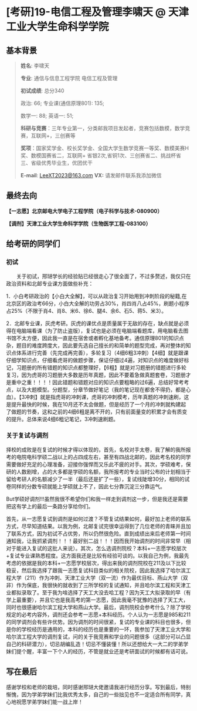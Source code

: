 # \[考研\]19-电信工程及管理李啸天 @ 天津工业大学生命科学学院

## 基本背景

> **姓名**: 李啸天
>
> **专业**: 通信与信息工程学院 电信工程及管理
>
> **初试成绩**: 总分340
>
> 政治: 66;     专业课(通信原理801): 135;
>
> 数学一: 88;   英语一: 51; 
> 
>  **科研与竞赛**：三年专业第一，分类邮我项目发起者，竞赛包括数模，数学竞赛，互联网+，三创赛等
>  
> **奖项**：国家奖学金、校长奖学金、全国大学生数学竞赛一等奖、数模美赛H奖、数模国赛省二，互联网+ 省银2次,省铜1次、三创赛省二、挑战杯省三、省级优秀毕业生，优团优干
> 
>
> **E-mail**: LeeXT2023@163.com  **VX:** 请发邮件联系我添加微信
> 


## 最终去向

**【一志愿】北京邮电大学电子工程学院（电子科学与技术-080900）**

**【调剂】天津工业大学生命科学学院（生物医学工程-083100）**



## 给考研的同学们

### 初试
&emsp;&emsp;关于初试，邢琎学长的经验贴已经很走心了很全面了，不过多赘述，我仅只在政治资料和北邮专业课方面做些补充：

1．小白考研政治的【小白大全解】，可以从政治复习开始用到冲刺阶段的秘籍,在北京区的政治考66分，小白大全解的功劳占30%，肖四肖八占45%，刷题小程序占25%（不限于肖4、肖8、米6、徐6、腿4、余6、石5、蒋5、米3）。

2．北邮专业课，灰虎考研。灰虎的课优点是质量属于无敌的存在，缺点就是必须得在电脑端看课（为了防止盗版），复试也是必须在电脑端看题库，用电脑看去图书馆不太方便，因此我一直是在宿舍或者孵化基地备考。通信原理801的知识点杂，题目的难度跨度大，因此要先选自己擅长的和简单的题型完成，再对整体的知识点体系进行完善（先完成再完善），多轮复习（4细6粗3冲刺）【4细】就是跟课仔细学知识点，仔细看虎哥的做题步骤，保证仔细过4遍，对知识点的难度做好标记，习题册的所有错题的知识点都整理好，【6粗】就是对习题册的错题进行多轮复习，因为虎哥的习题册大多数是历年真题，因此不要着急做真题套卷，习题册才是重中之重！！！！因此错题和错题对应的知识点要粗略的过6遍，总结好常考考点，以及大题模型。分题型，分章节做好笔记（我的笔记现在都舍不得扔，都是心血）。【3冲刺】就是指虎哥的冲刺课，虎哥的冲刺模考，历年真题的冲刺速刷，这是提升最快的时候，我在10月还不太会做题，但是经历了一个月的冲刺就构建起了做题的节奏，这和之前的4细6粗是离不开的，只有前面量变的积累才会有质变的提升。总体来说4细6粗记笔记，3冲刺速刷题。



### 关于复试与调剂
择校的成败是在复试的时候才得以体现的，首先，名校对手太卷，我了解的我所报考的电院电科学硕二战以上的占四成左右，甚至有四战北邮的，因此考名校的同学需要做好充足的心理准备，迎接你强悍而又乐此不疲的对手。其次，学硕难考，保研的人数剧增，占的大多都是学硕的名额，我所报考的专业当时公布的计划相当于留给考研人的名额减少了一半（最后还是扩了一些），复试线陡增30分，相同的试卷同样的分数专硕就能上学硕就上不了，因此七分靠沉淀三分靠运气。

But学硕好调剂!!!虽然我很不希望你们和我一样走到调剂这一步，但是我还是需要把这有学上的最后一条路分享给你们。

首先，从一志愿复试到调剂是如何过渡？不管复试结果如何，最好加上老师的联系方式，尽早知道结果。以我为例，北邮复试完很幸运得到了几位老师的青睐并且加了联系方式，因为初试不占优势，所以仍然很危险。直到成绩出来后老师第一时间通知我，让我抓紧调剂！！！最好别二战！！！因而我开始调剂的时间非常早（相对于能进入复试的这批人来说）。其次，怎么选调剂院校？本科+一志愿学校层次+复试专业课熟悉程度。这方面我还是比较有经验可谈的。以我自己为例，我最先考虑的依据是我的本科+一志愿学校层次，得出来我的调剂院校在211及以下比较稳妥，然后我选择了跟我一志愿复试科目类似的相关院校，因此我选择了哈尔滨工程大学（211）作为冲刺、天津工业大学（双一流）作为最优目标、燕山大学（双非）作为保底，我很快的就收到了三所学校的复试通知，并且哈尔滨工程和天津工业都拟录取了。至于我为啥选择了天工大没去哈工程？因为天工大拟录取的早（有学上最重要），并且它也是我高考的第一志愿，因此我毫不犹豫的选择了天工大，同时也很感谢哈尔滨工程大学和燕山大学。最后，调剂院校会参考什么？除了学校规定的必考内容外，调剂还会参考一志愿+本科经历。个人认为一志愿是985和211的同学调剂会有些许优势。因为调剂的时间很紧，复试的专业课的科目也很多，但是你的学校经历是通用的，本科的经历也是重要的一环，我参加了天津工业大学和哈尔滨工程大学的调剂复试，问的关于我竞赛和学业的问题很多（这部分可以凸显自己的科研潜力），切忌胡编乱造！切忌不懂装懂！所以还想给大一大二的学弟学妹们提个醒，丰富一下个人的经历，不管是就业还是考研面试的时候都有话可说。


## 写在最后
感谢学校和老师的栽培，同时感谢邢琎大佬邀请我进行经历分享。写到最后，特别惭愧，因为学弟学妹们比我优秀太多，自己的一些拙见也不一定适合所有同学，真心地祝愿学弟学妹们能一战上岸！

